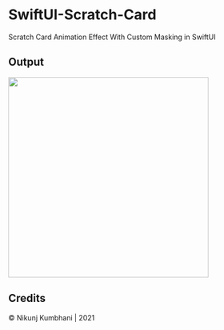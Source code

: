 # SwiftUI-Scratch-Card
Scratch Card Animation Effect With Custom Masking in SwiftUI


## Output
<img src="https://github.com/NikunjKumbhani/SwiftUI-Scratch-Card/blob/main/ScratchCard/Output/ScratchCard.mp4?raw=true" width="400">

## Credits
© Nikunj Kumbhani | 2021
